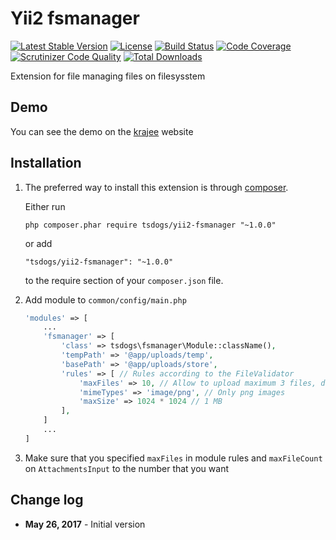 Yii2 fsmanager
================
[![Latest Stable Version](https://poser.pugx.org/tsdogs/yii2-fsmanager/v/stable)](https://packagist.org/packages/tsdogs/yii2-fsmanager)
[![License](https://poser.pugx.org/tsdogs/yii2-fsmanager/license)](https://packagist.org/packages/tsdogs/yii2-fsmanager)
[![Build Status](https://scrutinizer-ci.com/g/tsdogs/yii2-fsmanager/badges/build.png?b=tests)](https://scrutinizer-ci.com/g/tsdogs/yii2-fsmanager/build-status/tests)
[![Code Coverage](https://scrutinizer-ci.com/g/tsdogs/yii2-fsmanager/badges/coverage.png?b=tests)](https://scrutinizer-ci.com/g/tsdogs/yii2-fsmanager/?branch=tests)
[![Scrutinizer Code Quality](https://scrutinizer-ci.com/g/tsdogs/yii2-fsmanager/badges/quality-score.png?b=tests)](https://scrutinizer-ci.com/g/tsdogs/yii2-fsmanager/?branch=tests)
[![Total Downloads](https://poser.pugx.org/tsdogs/yii2-fsmanager/downloads)](https://packagist.org/packages/tsdogs/yii2-fsmanager)

Extension for file managing files on filesysstem

Demo
----
You can see the demo on the [krajee](http://plugins.krajee.com/file-input/demo) website

Installation
------------
<!--  -->
1. The preferred way to install this extension is through [composer](http://getcomposer.org/download/).

	Either run
	
	```
	php composer.phar require tsdogs/yii2-fsmanager "~1.0.0"
	```
	
	or add
	
	```
	"tsdogs/yii2-fsmanager": "~1.0.0"
	```
	
	to the require section of your `composer.json` file.

2.  Add module to `common/config/main.php`
	
	```php
	'modules' => [
		...
		'fsmanager' => [
			'class' => tsdogs\fsmanager\Module::className(),
			'tempPath' => '@app/uploads/temp',
			'basePath' => '@app/uploads/store',
			'rules' => [ // Rules according to the FileValidator
			    'maxFiles' => 10, // Allow to upload maximum 3 files, default to 3
				'mimeTypes' => 'image/png', // Only png images
				'maxSize' => 1024 * 1024 // 1 MB
			],
		]
		...
	]
	```
	

2. Make sure that you specified `maxFiles` in module rules and `maxFileCount` on `AttachmentsInput` to the number that you want



Change log
----------

- **May 26, 2017**  - 	Initial version
